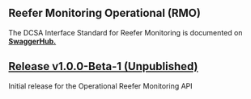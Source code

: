 ## Reefer Monitoring Operational (RMO)

The DCSA Interface Standard for Reefer Monitoring is documented on [**SwaggerHub.**](https://app.swaggerhub.com/apis/dcsaorg/DCSA_RMO) 

<a name="v100B1"></a>[Release v1.0.0-Beta-1 (Unpublished)](https://app.swaggerhub.com/apis/dcsaorg/DCSA_RMO/1.0.0-Beta-1)
---
Initial release for the Operational Reefer Monitoring API
